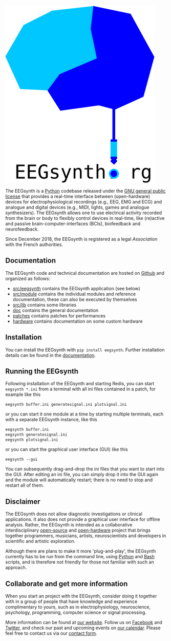 ![](doc/figures/EEGsynth_logo.svg?sanitize=true)

The EEGsynth is a [Python](https://www.python.org/) codebase released under the [GNU general public license]( https://en.wikipedia.org/wiki/GNU_General_Public_License) that provides a real-time interface between (open-hardware) devices for electrophysiological recordings (e.g., EEG, EMG and ECG) and analogue and digital devices (e.g., MIDI, lights, games and analogue synthesizers). The EEGsynth allows one to use electrical activity recorded from the brain or body to flexibly control devices in real-time, like (re)active and passive brain-computer-interfaces (BCIs), biofeedback and neurofeedback.

Since December 2018, the EEGsynth is registered as a legal _Association_ with the French authorities.

## Documentation

The EEGsynth code and technical documentation are hosted on [Github](https://github.com/eegsynth) and organized as follows:

* [src/eegsynth](https://github.com/eegsynth/eegsynth/tree/master/src/eegsynth) contains the EEGsynth application (see below)
* [src/module](https://github.com/eegsynth/eegsynth/tree/master/src/modules) contains the individual modules and reference documentation, these can also be executed by themselves
* [src/lib](https://github.com/eegsynth/eegsynth/tree/master/src/lib) contains some libraries
* [doc](https://github.com/eegsynth/eegsynth/tree/master/doc) contains the general documentation
* [patches](https://github.com/eegsynth/eegsynth/tree/master/patches) contains patches for performances
* [hardware](https://github.com/eegsynth/eegsynth-hardware) contains documentation on some custom hardware

## Installation

You can install the EEGsynth with `pip install eegsynth`. Further installation details can be found in the [documentation](https://github.com/eegsynth/eegsynth/blob/master/doc/installation.md).

## Running the EEGsynth

Following installation of the EEGsynth and starting Redis, you can start `eegsynth *.ini` from a terminal with all ini files contained in a patch, for example like this

```
eegsynth buffer.ini generatesignal.ini plotsignal.ini
```

or you can start it one module at a time by starting multiple terminals, each with a separate EEGsynth instance, like this

```
eegsynth buffer.ini
eegsynth generatesignal.ini 
eegsynth plotsignal.ini
```

or you can start the graphical user interface (GUI) like this

```
eegsynth --gui
```

You can subsequently drag-and-drop the ini files that you want to start into the GUI. After editing an ini file, you can simply drop it into the GUI again and the module will automatically restart; there is no need to stop and restart all of them.

## Disclaimer

The EEGsynth does not allow diagnostic investigations or clinical applications. It also does not provide a graphical user interface for offline analysis. Rather, the EEGsynth is intended as a collaborative interdisciplinary [open-source](https://opensource.com/open-source-way) and [open-hardware](https://opensource.com/resources/what-open-hardware) project that brings together programmers, musicians, artists, neuroscientists and developers in scientific and artistic exploration.

Although there are plans to make it more 'plug-and-play', the EEGsynth currently has to be run from the command line, using [Python](https://www.python.org/) and [Bash](https://en.wikipedia.org/wiki/Bash_%28Unix_shell%29) scripts, and is therefore not friendly for those not familiar with such an approach.

## Collaborate and get more information

When you start an project with the EEGsynth, consider doing it together with in a group of people that have knowledge and experience complimentary to yours, such as in electrophysiology, neuroscience, psychology, programming, computer science or signal processing.

More information can be found at [our website](https://www.eegsynth.org).  Follow us on [Facebook](https://www.facebook.com/EEGsynth/) and [Twitter](https://twitter.com/eegsynth), and check our past and upcoming events on [our calendar](http://www.eegsynth.org/?calendar=eegsynth-calendar). Please feel free to contact us via our [contact form](http://www.eegsynth.org/?page_id=233).

